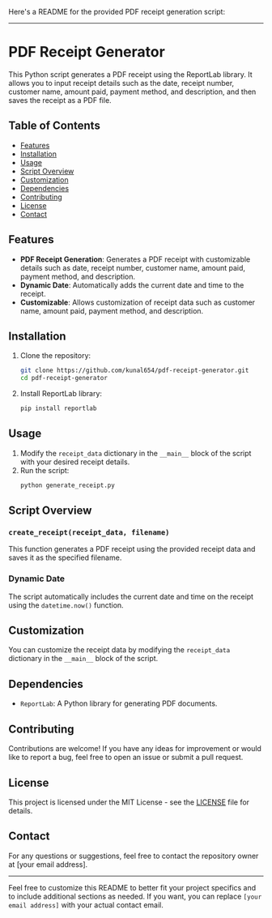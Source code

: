 Here's a README for the provided PDF receipt generation script:

---

# PDF Receipt Generator

This Python script generates a PDF receipt using the ReportLab library. It allows you to input receipt details such as the date, receipt number, customer name, amount paid, payment method, and description, and then saves the receipt as a PDF file.

## Table of Contents

- [Features](#features)
- [Installation](#installation)
- [Usage](#usage)
- [Script Overview](#script-overview)
- [Customization](#customization)
- [Dependencies](#dependencies)
- [Contributing](#contributing)
- [License](#license)
- [Contact](#contact)

## Features

- **PDF Receipt Generation**: Generates a PDF receipt with customizable details such as date, receipt number, customer name, amount paid, payment method, and description.
- **Dynamic Date**: Automatically adds the current date and time to the receipt.
- **Customizable**: Allows customization of receipt data such as customer name, amount paid, payment method, and description.

## Installation

1. Clone the repository:
   ```bash
   git clone https://github.com/kunal654/pdf-receipt-generator.git
   cd pdf-receipt-generator
   ```

2. Install ReportLab library:
   ```bash
   pip install reportlab
   ```

## Usage

1. Modify the `receipt_data` dictionary in the `__main__` block of the script with your desired receipt details.
2. Run the script:
   ```bash
   python generate_receipt.py
   ```

## Script Overview

### `create_receipt(receipt_data, filename)`

This function generates a PDF receipt using the provided receipt data and saves it as the specified filename.

### Dynamic Date

The script automatically includes the current date and time on the receipt using the `datetime.now()` function.

## Customization

You can customize the receipt data by modifying the `receipt_data` dictionary in the `__main__` block of the script.

## Dependencies

- `ReportLab`: A Python library for generating PDF documents.

## Contributing

Contributions are welcome! If you have any ideas for improvement or would like to report a bug, feel free to open an issue or submit a pull request.

## License

This project is licensed under the MIT License - see the [LICENSE](LICENSE) file for details.

## Contact

For any questions or suggestions, feel free to contact the repository owner at [your email address].

---

Feel free to customize this README to better fit your project specifics and to include additional sections as needed. If you want, you can replace `[your email address]` with your actual contact email.
